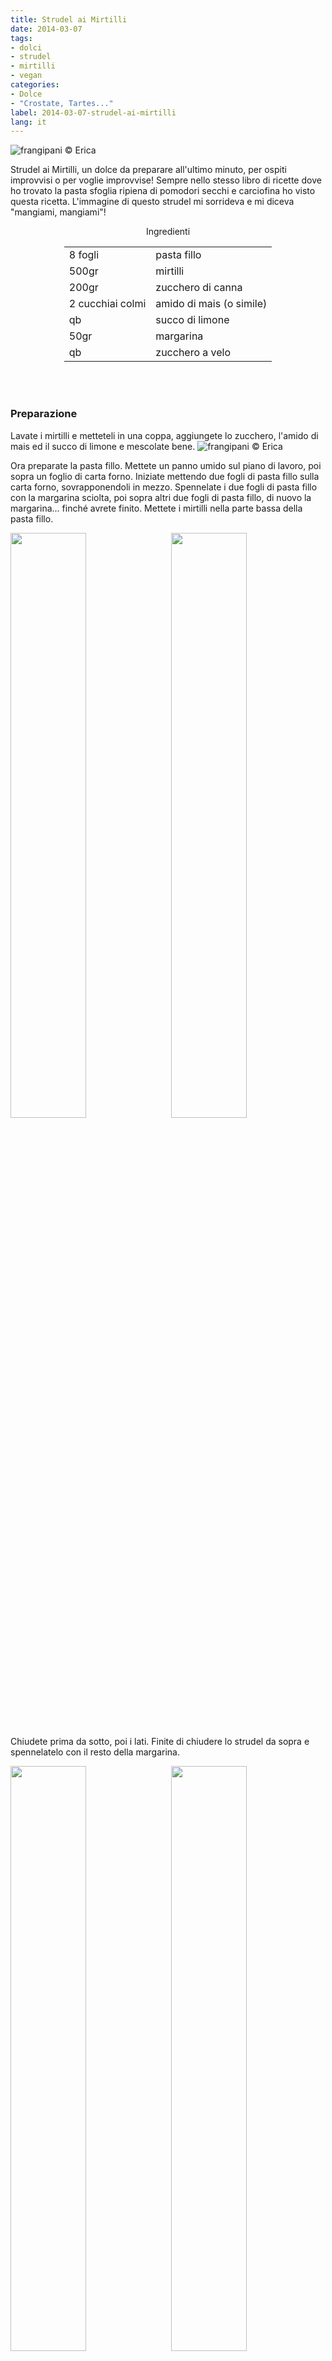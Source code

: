 ```yaml
---
title: Strudel ai Mirtilli
date: 2014-03-07
tags:
- dolci
- strudel
- mirtilli
- vegan
categories:
- Dolce
- "Crostate, Tartes..."
label: 2014-03-07-strudel-ai-mirtilli
lang: it
---
```

![](header.jpg "frangipani © Erica")

Strudel ai Mirtilli, un dolce da preparare all'ultimo minuto, per ospiti improvvisi o per voglie improvvise! Sempre nello stesso libro di ricette dove ho trovato la pasta sfoglia ripiena di pomodori secchi e carciofina ho visto questa ricetta. L'immagine di questo strudel mi sorrideva e mi diceva "mangiami, mangiami"! 


<div id="wrapper" style="text-align: center">
  <div id="yourdiv" style="display: inline-block;">
    <div class="ingredients">
      <div class="ingredients-title">Ingredienti</div>
      <table>
        <tbody>
          <tr>
            <td>8 fogli</td>
            <td>pasta fillo</td>
          </tr>
          <tr>
            <td>500gr</td>
            <td>mirtilli</td>
          </tr>
          <tr>
            <td>200gr</td>
            <td>zucchero di canna</td>
          </tr>
          <tr>
            <td>2 cucchiai colmi</td>
            <td>amido di mais (o simile)</td>
          </tr>
          <tr>
            <td>qb</td>
            <td>succo di limone</td>
          </tr>
          <tr>
            <td>50gr</td>
            <td>margarina</td>
          </tr>
          <tr>
            <td>qb</td>
            <td>zucchero a velo</td>      
          </tr>
        </tbody>
      </table>
      <br></br>
    </div>
  </div>
</div>


<h3>
  <font color="grey">
    <i class="fa fa-cogs"></i>
  </font> Preparazione
</h3>

Lavate i mirtilli e metteteli in una coppa, aggiungete lo zucchero, l'amido di mais ed il succo di limone e mescolate bene.
![](mirtilli.jpg "frangipani © Erica")

Ora preparate la pasta fillo. Mettete un panno umido sul piano di lavoro, poi sopra un foglio di carta forno. Iniziate mettendo due fogli di pasta fillo sulla carta forno, sovrapponendoli in mezzo. Spennelate i due fogli di pasta fillo con la margarina sciolta, poi sopra altri due fogli di pasta fillo, di nuovo la margarina... finché avrete finito. Mettete i mirtilli nella parte bassa della pasta fillo.
<p>
  <div style="width: 100%; margin-bottom: 0">
    <img style="float: left; width: 49%; margin-right: 1%" src="fillo.jpg" alt="" title="frangipani © Erica" />
    <img style="float: left; width: 49%; margin-left: 1%" src="riempito.jpg" alt="" title="frangipani © Erica" />
    <div style="clear: both"></div>
  </div>
</p>

Chiudete prima da sotto, poi i lati. Finite di chiudere lo strudel da sopra e spennelatelo con il resto della margarina.
<p>
  <div style="width: 100%; margin-bottom: 0">
    <img style="float: left; width: 49%; margin-right: 1%" src="chiudere.jpg" alt="" title="frangipani © Erica" />
    <img style="float: left; width: 49%; margin-left: 1%" src="chiuso.jpg" alt="" title="frangipani © Erica" />
    <div style="clear: both"></div>
  </div>
</p>

Mettetelo sulla teglia e infronate lo strudel a 190°C (ventilato) per ca. 15min. Può essere che un po' di succo fuoriesca...
![](sfornato.jpg "frangipani © Erica")

Prima di servirlo, finite con una bella spolverata di zucchero a velo e possibilmente servitelo caldo!
![](risultato.jpg "frangipani © Erica")


<h3>
  <font color="#FFCC00">
    <i class="fa fa-lightbulb-o"></i>
  </font> P.S.
</h3>

Non lo so, ma secondo me questo strudel è buonissimo anche con le ciliegie o le more... e come accompagnamento un buon gelato alla vaniglia!

<h4>Buon appetito
  <font color="red">
    <i class="fa fa-smile-o"></i>
  </font>
</h4>